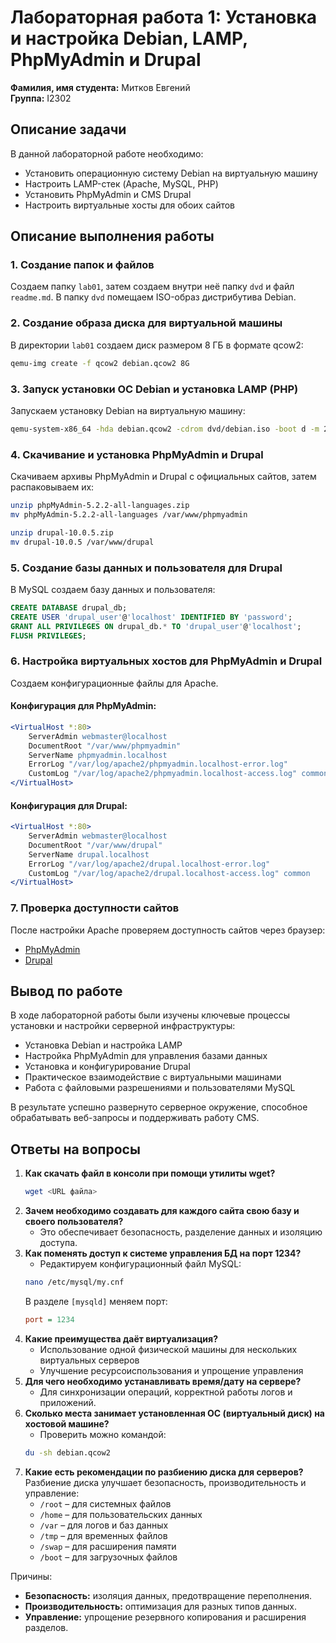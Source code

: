 # Лабораторная работа 1: Установка и настройка Debian, LAMP, PhpMyAdmin и Drupal

**Фамилия, имя студента:** Митков Евгений  
**Группа:** I2302  

## Описание задачи
В данной лабораторной работе необходимо:
- Установить операционную систему Debian на виртуальную машину
- Настроить LAMP-стек (Apache, MySQL, PHP)
- Установить PhpMyAdmin и CMS Drupal
- Настроить виртуальные хосты для обоих сайтов

## Описание выполнения работы

### 1. Создание папок и файлов
Создаем папку `lab01`, затем создаем внутри неё папку `dvd` и файл `readme.md`. В папку `dvd` помещаем ISO-образ дистрибутива Debian.

### 2. Создание образа диска для виртуальной машины
В директории `lab01` создаем диск размером 8 ГБ в формате qcow2:
```sh
qemu-img create -f qcow2 debian.qcow2 8G
```

### 3. Запуск установки ОС Debian и установка LAMP (PHP)
Запускаем установку Debian на виртуальную машину:
```sh
qemu-system-x86_64 -hda debian.qcow2 -cdrom dvd/debian.iso -boot d -m 2G
```

### 4. Скачивание и установка PhpMyAdmin и Drupal
Скачиваем архивы PhpMyAdmin и Drupal с официальных сайтов, затем распаковываем их:
```sh
unzip phpMyAdmin-5.2.2-all-languages.zip
mv phpMyAdmin-5.2.2-all-languages /var/www/phpmyadmin

unzip drupal-10.0.5.zip
mv drupal-10.0.5 /var/www/drupal
```

### 5. Создание базы данных и пользователя для Drupal
В MySQL создаем базу данных и пользователя:
```sql
CREATE DATABASE drupal_db;
CREATE USER 'drupal_user'@'localhost' IDENTIFIED BY 'password';
GRANT ALL PRIVILEGES ON drupal_db.* TO 'drupal_user'@'localhost';
FLUSH PRIVILEGES;
```

### 6. Настройка виртуальных хостов для PhpMyAdmin и Drupal
Создаем конфигурационные файлы для Apache.

#### Конфигурация для PhpMyAdmin:
```apache
<VirtualHost *:80>
    ServerAdmin webmaster@localhost
    DocumentRoot "/var/www/phpmyadmin"
    ServerName phpmyadmin.localhost
    ErrorLog "/var/log/apache2/phpmyadmin.localhost-error.log"
    CustomLog "/var/log/apache2/phpmyadmin.localhost-access.log" common
</VirtualHost>
```

#### Конфигурация для Drupal:
```apache
<VirtualHost *:80>
    ServerAdmin webmaster@localhost
    DocumentRoot "/var/www/drupal"
    ServerName drupal.localhost
    ErrorLog "/var/log/apache2/drupal.localhost-error.log"
    CustomLog "/var/log/apache2/drupal.localhost-access.log" common
</VirtualHost>
```

### 7. Проверка доступности сайтов
После настройки Apache проверяем доступность сайтов через браузер:
- [PhpMyAdmin](http://phpmyadmin.localhost)
- [Drupal](http://drupal.localhost)

## Вывод по работе
В ходе лабораторной работы были изучены ключевые процессы установки и настройки серверной инфраструктуры:
- Установка Debian и настройка LAMP
- Настройка PhpMyAdmin для управления базами данных
- Установка и конфигурирование Drupal
- Практическое взаимодействие с виртуальными машинами
- Работа с файловыми разрешениями и пользователями MySQL

В результате успешно развернуто серверное окружение, способное обрабатывать веб-запросы и поддерживать работу CMS.

## Ответы на вопросы
1. **Как скачать файл в консоли при помощи утилиты wget?**  
   ```sh
   wget <URL файла>
   ```
2. **Зачем необходимо создавать для каждого сайта свою базу и своего пользователя?**  
   - Это обеспечивает безопасность, разделение данных и изоляцию доступа.
3. **Как поменять доступ к системе управления БД на порт 1234?**  
   - Редактируем конфигурационный файл MySQL:
   ```sh
   nano /etc/mysql/my.cnf
   ```
   В разделе `[mysqld]` меняем порт:
   ```ini
   port = 1234
   ```
4. **Какие преимущества даёт виртуализация?**  
   - Использование одной физической машины для нескольких виртуальных серверов
   - Улучшение ресурсоиспользования и упрощение управления
5. **Для чего необходимо устанавливать время/дату на сервере?**  
   - Для синхронизации операций, корректной работы логов и приложений.
6. **Сколько места занимает установленная ОС (виртуальный диск) на хостовой машине?**  
   - Проверить можно командой:
   ```sh
   du -sh debian.qcow2
   ```
7. **Какие есть рекомендации по разбиению диска для серверов?**  
   Разбиение диска улучшает безопасность, производительность и управление:
   - `/root` – для системных файлов
   - `/home` – для пользовательских данных
   - `/var` – для логов и баз данных
   - `/tmp` – для временных файлов
   - `/swap` – для расширения памяти
   - `/boot` – для загрузочных файлов

Причины:
- **Безопасность:** изоляция данных, предотвращение переполнения.
- **Производительность:** оптимизация для разных типов данных.
- **Управление:** упрощение резервного копирования и расширения разделов.

